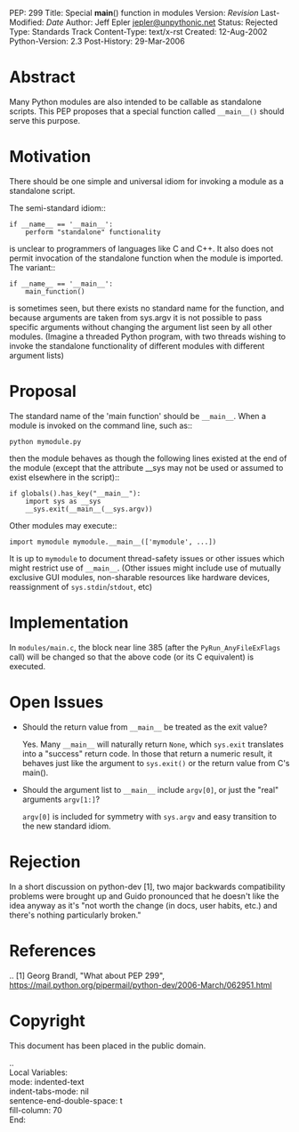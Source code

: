 PEP: 299
Title: Special __main__() function in modules
Version: $Revision$
Last-Modified: $Date$
Author: Jeff Epler <jepler@unpythonic.net>
Status: Rejected
Type: Standards Track
Content-Type: text/x-rst
Created: 12-Aug-2002
Python-Version: 2.3
Post-History: 29-Mar-2006



Abstract
========

Many Python modules are also intended to be callable as standalone
scripts.  This PEP proposes that a special function called ``__main__()``
should serve this purpose.


Motivation
==========

There should be one simple and universal idiom for invoking a module
as a standalone script.

The semi-standard idiom::

    if __name__ == '__main__':
        perform "standalone" functionality

is unclear to programmers of languages like C and C++.  It also does
not permit invocation of the standalone function when the module is
imported.  The variant::

    if __name__ == '__main__':
        main_function()

is sometimes seen, but there exists no standard name for the function,
and because arguments are taken from sys.argv it is not possible to
pass specific arguments without changing the argument list seen by all
other modules.  (Imagine a threaded Python program, with two threads
wishing to invoke the standalone functionality of different modules
with different argument lists)


Proposal
========

The standard name of the 'main function' should be ``__main__``. When a
module is invoked on the command line, such as::

    python mymodule.py

then the module behaves as though the following lines existed at the
end of the module (except that the attribute __sys may not be used or
assumed to exist elsewhere in the script)::

    if globals().has_key("__main__"):
        import sys as __sys
        __sys.exit(__main__(__sys.argv))

Other modules may execute::

    import mymodule mymodule.__main__(['mymodule', ...])

It is up to ``mymodule`` to document thread-safety issues or other
issues which might restrict use of ``__main__``.  (Other issues might
include use of mutually exclusive GUI modules, non-sharable resources
like hardware devices, reassignment of ``sys.stdin``/``stdout``, etc)


Implementation
==============

In ``modules/main.c``, the block near line 385 (after the
``PyRun_AnyFileExFlags`` call) will be changed so that the above code
(or its C equivalent) is executed.


Open Issues
===========

* Should the return value from ``__main__`` be treated as the exit value?

  Yes.  Many ``__main__`` will naturally return ``None``, which
  ``sys.exit`` translates into a "success" return code.  In those that
  return a numeric result, it behaves just like the argument to
  ``sys.exit()`` or the return value from C's main().

* Should the argument list to ``__main__`` include ``argv[0]``, or just the
  "real" arguments ``argv[1:]``?

  ``argv[0]`` is included for symmetry with ``sys.argv`` and easy
  transition to the new standard idiom.


Rejection
=========

In a short discussion on python-dev [1], two major backwards
compatibility problems were brought up and Guido pronounced that he
doesn't like the idea anyway as it's "not worth the change (in docs,
user habits, etc.) and there's nothing particularly broken."


References
==========

.. [1] Georg Brandl, "What about PEP 299",
    https://mail.python.org/pipermail/python-dev/2006-March/062951.html


Copyright
=========

This document has been placed in the public domain.


..  
   Local Variables:  
   mode: indented-text  
   indent-tabs-mode: nil  
   sentence-end-double-space: t  
   fill-column: 70  
   End:  
